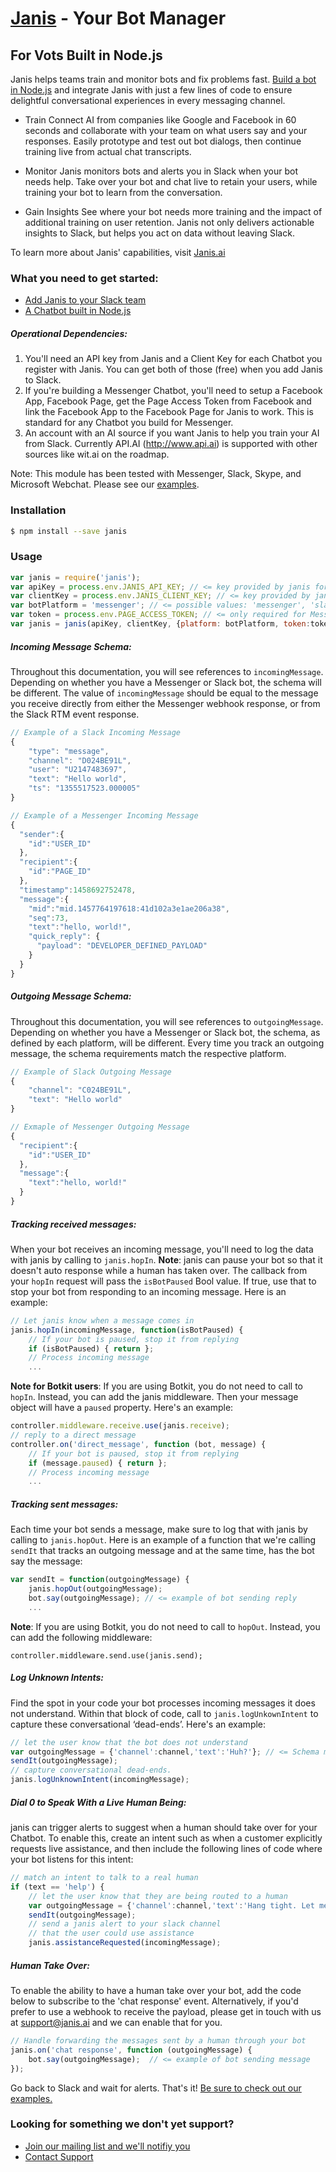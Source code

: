 # [Janis](https://www.Janis.ai) - Your Bot Manager
## For Vots Built in Node.js

Janis helps teams train and monitor bots and fix problems fast.  [Build a bot in Node.js](./examples/) and integrate Janis with just a few lines of code to ensure delightful conversational experiences in every messaging channel.

* Train
Connect AI from companies like Google and Facebook in 60 seconds and collaborate with your team on what users say and your responses. Easily prototype and test out bot dialogs, then continue training live from actual chat transcripts.

* Monitor
Janis monitors bots and alerts you in Slack when your bot needs help. Take over your bot and chat live to retain your users, while training your bot to learn from the conversation.

* Gain Insights
See where your bot needs more training and the impact of additional training on user retention. Janis not only delivers actionable insights to Slack, but helps you act on data without leaving Slack.

To learn more about Janis' capabilities, visit [Janis.ai](https://www.janis.ai)

### What you need to get started:
* [Add Janis to your Slack team](https://www.janis.ai)
* [A Chatbot built in Node.js](./examples/)

##### Operational Dependencies:
1.  You'll need an API key from Janis and a Client Key for each Chatbot you register with Janis.  You can get both of those (free) when you add Janis to Slack. 
2.  If you're building a Messenger Chatbot, you'll need to setup a Facebook App, Facebook Page, get the Page Access Token from Facebook and link the Facebook App to the Facebook Page for Janis to work. This is standard for any Chatbot you build for Messenger.
3.  An account with an AI source if you want Janis to help you train your AI from Slack.  Currently API.AI (http://www.api.ai) is supported with other sources like wit.ai on the roadmap.

Note: This module has been tested with Messenger, Slack, Skype, and Microsoft Webchat. Please see our [examples](./examples/).

### Installation

```bash
$ npm install --save janis
```


### Usage

```javascript
var janis = require('janis');
var apiKey = process.env.JANIS_API_KEY; // <= key provided by janis for Slack
var clientKey = process.env.JANIS_CLIENT_KEY; // <= key provided by janis for Slack
var botPlatform = 'messenger'; // <= possible values: 'messenger', 'slack', 'microsoft'
var token = process.env.PAGE_ACCESS_TOKEN; // <= only required for Messenger bots.
var janis = janis(apiKey, clientKey, {platform: botPlatform, token:token});
```
##### Incoming Message Schema:
Throughout this documentation, you will see references to `incomingMessage`. Depending on whether you have a Messenger or Slack bot, the schema will be different. The value of `incomingMessage` should be equal to the message you receive directly from either the Messenger webhook response, or from the Slack RTM event response.

```javascript
// Example of a Slack Incoming Message
{
    "type": "message",
    "channel": "D024BE91L",
    "user": "U2147483697",
    "text": "Hello world",
    "ts": "1355517523.000005"
}

// Example of a Messenger Incoming Message
{
  "sender":{
    "id":"USER_ID"
  },
  "recipient":{
    "id":"PAGE_ID"
  },
  "timestamp":1458692752478,
  "message":{
    "mid":"mid.1457764197618:41d102a3e1ae206a38",
    "seq":73,
    "text":"hello, world!",
    "quick_reply": {
      "payload": "DEVELOPER_DEFINED_PAYLOAD"
    }
  }
}  
```

##### Outgoing Message Schema:
Throughout this documentation, you will see references to `outgoingMessage`. Depending on whether you have a Messenger or Slack bot, the schema, as defined by each platform, will be different. Every time you track an outgoing message, the schema requirements match the respective platform.

```javascript
// Example of Slack Outgoing Message
{
    "channel": "C024BE91L",
    "text": "Hello world"
}

// Exmaple of Messenger Outgoing Message
{
  "recipient":{
    "id":"USER_ID"
  },
  "message":{
    "text":"hello, world!"
  }
}
```

##### Tracking received messages:

When your bot receives an incoming message, you'll need to log the data with janis by calling to `janis.hopIn`. 
__Note__: janis can pause your bot so that it doesn't auto response while a human has taken over. The callback from your `hopIn` request will pass the `isBotPaused` Bool value. If true, use that to stop your bot from responding to an incoming message. Here is an example:

```javascript
// Let janis know when a message comes in 
janis.hopIn(incomingMessage, function(isBotPaused) {
    // If your bot is paused, stop it from replying
    if (isBotPaused) { return };
    // Process incoming message
    ...
```
__Note for Botkit users__: If you are using Botkit, you do not need to call to `hopIn`. Instead, you can add the janis middleware. Then your message object will have a `paused` property. Here's an example:
```javascript
controller.middleware.receive.use(janis.receive);
// reply to a direct message
controller.on('direct_message', function (bot, message) {
    // If your bot is paused, stop it from replying
    if (message.paused) { return };
    // Process incoming message
    ...
```


##### Tracking sent messages:

Each time your bot sends a message, make sure to log that with janis by calling to `janis.hopOut`. Here is an example of a function that we're calling `sendIt` that tracks an outgoing message and at the same time, has the bot say the message:
```javascript
var sendIt = function(outgoingMessage) {
    janis.hopOut(outgoingMessage);
    bot.say(outgoingMessage); // <= example of bot sending reply
    ...
```
__Note__: If you are using Botkit, you do not need to call to `hopOut`. Instead, you can add the following middleware:
```
controller.middleware.send.use(janis.send);
```

##### Log Unknown Intents:

Find the spot in your code your bot processes incoming messages it does not understand. Within that block of code, call to `janis.logUnkownIntent` to capture these conversational ‘dead-ends’. Here's an example:

```javascript
// let the user know that the bot does not understand
var outgoingMessage = {'channel':channel,'text':'Huh?'}; // <= Schema matches Slack
sendIt(outgoingMessage);
// capture conversational dead-ends.
janis.logUnknownIntent(incomingMessage);
```
##### Dial 0 to Speak With a Live Human Being:

janis can trigger alerts to suggest when a human should take over for your Chatbot. To enable this, create an intent such as when a customer explicitly requests live assistance, and then include the following lines of code where your bot listens for this intent:

```javascript
// match an intent to talk to a real human
if (text == 'help') {
    // let the user know that they are being routed to a human
    var outgoingMessage = {'channel':channel,'text':'Hang tight. Let me see what I can do.'};  // <= Schema matches Slack
    sendIt(outgoingMessage);
    // send a janis alert to your slack channel
    // that the user could use assistance
    janis.assistanceRequested(incomingMessage);
```

##### Human Take Over:

To enable the ability to have a human take over your bot, add the code below to subscribe to the 'chat response' event. Alternatively, if you'd prefer to use a webhook to receive the payload, please get in touch with us at support@janis.ai and we can enable that for you.

```javascript
// Handle forwarding the messages sent by a human through your bot
janis.on('chat response', function (outgoingMessage) {
    bot.say(outgoingMessage);  // <= example of bot sending message
});
```

Go back to Slack and wait for alerts. That's it! 
[Be sure to check out our examples.](./examples/)


### Looking for something we don't yet support?  
* [Join our mailing list and we'll notifiy you](https://www.janis.ai)
* [Contact Support](mailto:support@janis.ai)
